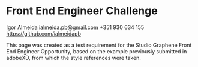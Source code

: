 # Front End Engineer Challenge

 
Igor Almeida
ialmeida.pb@gmail.com
+351 930 634 155
https://github.com/ialmeidapb

  
This page was created as a test requirement for the Studio Graphene Front End Engineer Opportunity, based on the example previously submitted in adobeXD, from which the style references were taken.



